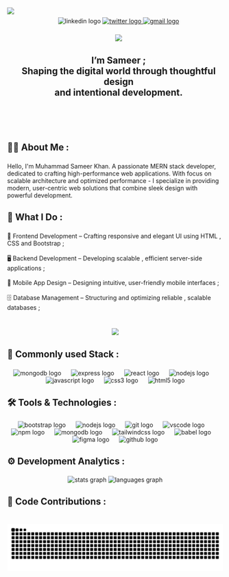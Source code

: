 <br clear="both">

<img align="left" height="285" src="https://user-images.githubusercontent.com/74038190/229223263-cf2e4b07-2615-4f87-9c38-e37600f8381a.gif"  />

###

<div align="center">
  <img src="https://raw.githubusercontent.com/maurodesouza/profile-readme-generator/master/src/assets/icons/social/linkedin/default.svg" width="55" height="40" alt="linkedin logo"  />
  <a href="https://x.com/iyiu9akhan" target="_blank">
    <img src="https://raw.githubusercontent.com/maurodesouza/profile-readme-generator/master/src/assets/icons/social/twitter/default.svg" width="55" height="40" alt="twitter logo"  />
  </a>
  <a href="https://mail.google.com/mail/?view=cm&to=iyiu9akhan@gmail.com" target="_blank">
    <img src="https://raw.githubusercontent.com/maurodesouza/profile-readme-generator/master/src/assets/icons/social/gmail/default.svg" width="55" height="40" alt="gmail logo"  />
  </a>
</div>

###

<div align="center">
  <img src="https://visitor-badge.laobi.icu/badge?page_id=iyiu9akhan.iyiu9akhan&left_color=red"  />
</div>

###

<h2 align="center">I’m Sameer ;<br>Shaping the digital world through thoughtful design<br>and intentional development.

</h2>

###

<br clear="both">

<h2 align="left">🧑‍💻  About Me :</h2>

###

<p align="left">Hello, I'm Muhammad Sameer Khan. A passionate MERN stack developer, dedicated to crafting high-performance web applications. With focus on scalable architecture and optimized performance - I specialize in providing modern, user-centric web solutions that combine sleek design with powerful development.</p>

###

<h2 align="left">🔧 What I Do :</h2>

###

<p align="left">🎨 Frontend Development – Crafting responsive and elegant UI using HTML , CSS and Bootstrap ;<br><br>🖥️ Backend Development – Developing scalable , efficient server-side applications ;<br><br>📱 Mobile App Design – Designing intuitive, user-friendly mobile interfaces ;<br><br>🗄️ Database Management – Structuring and optimizing reliable , scalable databases ;</p>

###

<br clear="both">

<div align="center">
  <img height="335" src="https://user-images.githubusercontent.com/74038190/221352995-5ac18bdf-1a19-4f99-bbb6-77559b220470.gif"  />
</div>

###

<h2 align="left">🌿 Commonly used Stack :</h2>

###

<div align="center">
  <img src="https://cdn.jsdelivr.net/gh/devicons/devicon/icons/mongodb/mongodb-original.svg" height="50" alt="mongodb logo"  />
  <img width="15" />
  <img src="https://cdn.jsdelivr.net/gh/devicons/devicon/icons/express/express-original.svg" height="50" alt="express logo"  />
  <img width="15" />
  <img src="https://cdn.jsdelivr.net/gh/devicons/devicon/icons/react/react-original.svg" height="50" alt="react logo"  />
  <img width="15" />
  <img src="https://cdn.jsdelivr.net/gh/devicons/devicon/icons/nodejs/nodejs-original.svg" height="50" alt="nodejs logo"  />
  <img width="15" />
  <img src="https://cdn.jsdelivr.net/gh/devicons/devicon/icons/javascript/javascript-original.svg" height="50" alt="javascript logo"  />
  <img width="15" />
  <img src="https://cdn.jsdelivr.net/gh/devicons/devicon/icons/css3/css3-original.svg" height="50" alt="css3 logo"  />
  <img width="15" />
  <img src="https://cdn.jsdelivr.net/gh/devicons/devicon/icons/html5/html5-original.svg" height="50" alt="html5 logo"  />
</div>

###

<h2 align="left">🛠️ Tools & Technologies :</h2>

###

<div align="center">
  <img src="https://cdn.jsdelivr.net/gh/devicons/devicon/icons/bootstrap/bootstrap-original.svg" height="50" alt="bootstrap logo"  />
  <img width="15" />
  <img src="https://cdn.jsdelivr.net/gh/devicons/devicon/icons/nodejs/nodejs-original.svg" height="50" alt="nodejs logo"  />
  <img width="15" />
  <img src="https://cdn.jsdelivr.net/gh/devicons/devicon/icons/git/git-original.svg" height="50" alt="git logo"  />
  <img width="15" />
  <img src="https://cdn.jsdelivr.net/gh/devicons/devicon/icons/vscode/vscode-original.svg" height="50" alt="vscode logo"  />
  <img width="15" />
  <img src="https://cdn.jsdelivr.net/gh/devicons/devicon/icons/npm/npm-original-wordmark.svg" height="50" alt="npm logo"  />
  <img width="15" />
  <img src="https://cdn.jsdelivr.net/gh/devicons/devicon/icons/mongodb/mongodb-original.svg" height="50" alt="mongodb logo"  />
  <img width="15" />
  <img src="https://cdn.jsdelivr.net/gh/devicons/devicon/icons/tailwindcss/tailwindcss-original-wordmark.svg" height="50" alt="tailwindcss logo"  />
  <img width="15" />
  <img src="https://cdn.jsdelivr.net/gh/devicons/devicon/icons/babel/babel-original.svg" height="50" alt="babel logo"  />
  <img width="15" />
  <img src="https://cdn.jsdelivr.net/gh/devicons/devicon/icons/figma/figma-original.svg" height="50" alt="figma logo"  />
  <img width="15" />
  <img src="https://cdn.jsdelivr.net/gh/devicons/devicon/icons/github/github-original.svg" height="50" alt="github logo"  />
</div>

###

<h2 align="left">⚙️ Development Analytics :</h2>

###

<div align="center">
  <img src="https://github-readme-stats.vercel.app/api?username=iyiu9akhan&hide_title=false&hide_rank=false&show_icons=true&include_all_commits=true&count_private=true&disable_animations=false&theme=dracula&locale=en&hide_border=false&order=1" height="155" alt="stats graph"  />
  <img src="https://github-readme-stats.vercel.app/api/top-langs?username=iyiu9akhan&locale=en&hide_title=false&layout=compact&card_width=320&langs_count=6&theme=dracula&hide_border=false&order=2" height="155" alt="languages graph"  />
</div>

###

<h2 align="left">🧩 Code Contributions :</h2>

###

<br clear="both">

<img src="https://raw.githubusercontent.com/iyiu9akhan/iyiu9akhan/output/snake.svg" alt="Snake animation" />

###
